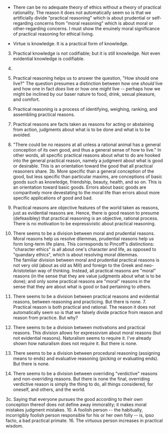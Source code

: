 -  There can be no adequate theory of ethics without a theory of practical rationality. The reason it does not automatically seem so is that we artificially divide "practical reasoning" which is about prudential or self-regarding concerns from "moral reasoning" which is about moral or other-regarding concerns. I must show the enuinely moral significance of practical reasoning for ethical living. 

- Virtue is knowledge. It is a practical form of knowledge. 
3. Practical knowledge is not codifiable; but it is still knowledge. Not even evidential knowledge is codifiable. 
4. 

12. Practical reasoning helps us to answer the question, "How should one live?" The question presumes a distinction between how one *should* live and how one in fact *does* live or how one *might* live -- perhaps how we might be inclined by our baser nature to food, drink, sexual pleasure, and comfort. 

1. Practical reasoning is a process of identifying, weighing, ranking, and assembling practical reasons. 
2. Practical reasons are facts taken as reasons for acting or abstaining from action, judgments about what is to be done and what is to be avoided.
3. "There could be no reasons at all unless a rational animal has a general conception of its own good, and thus a general sense of how to live." In other words, all specific practical reasons about what to do are hooked into the general practical reason, namely a judgment about what is good or desirable. This is an orientation toward the good that all practical reasoners share.
3b. More specific than a general conception of the good, but less specific than particular maxims, are conceptions of basic goods such as knowledge, friendship, beauty, health, and so on. This is an orientation toward basic goods. Errors about basic goods are comparitvely more devestating to the moral life than errors about more specific applications of good and bad. 


6. Practical reasons are objective features of the world taken as reasons, just as evidential reasons are. Hence, there is good reason to presume (defeasibley) that practical reasoning is an objective, rational process. There is no motivation to be expressivistic about practical reasoning. 

5. There seems to be a division between moral and prudential reasons. Moral reasons help us resolve dilemmas, prudential reasons help us form long-term life plans. This corresponds to Pincoff's distinctions: "character ethics" is all about one's character and life, as opposed to "quandary ethics", which is about resolving moral dilemmas.  
The familiar division between moral and prudential practical reasons is not very old (about as old as Mill) and foreign to the Greek and neo-Aristotelian way of thinking. Instead, all practical reasons are "moral" reasons (in the sense that they are value judgments about what is to be done); and only some practical reasons are "moral" reasons in the sense that they are about what is good or bad pertaining to others. 
5. There seems to be a division between practical reasons and evidential reasons, between reasoning and practicing. But there is none. 7. Practical reason is both practical and rational. The reason it does not automatically seem so is that we falsely divide practice from reason and reason from practice. But why? 
16. There seems to be a division between motivations and practical reasons. This division allows for expressivism about moral reasons (but not evidential reasons). Naturalism seems to require it. I've already shown how naturalism does not require it. But there is none. 
17. There seems to be a division between procedural reasoning (assigning means to ends) and evaluative reasoning (picking or evaluating ends). But there is none.
18. There seems to be a division between overriding "verdictive" reasons and non-overriding reasons. But there is none the final, overriding verdictive reason is simply the thing to do, all things considered, for oneself, and others, and the world. 

3c. Saying that everyone pursues the good according to their own conception thereof does not define away immorality; it makes moral mistakes judgment mistakes. 
10. A foolish person -- the habitually, incorrigibly foolish person responsible for his or her own folly --  is, ipso facto, a bad practical primate. 
16. The virtuous person increases in practical wisdom. 

